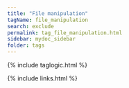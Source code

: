 ```yaml
---
title: "File manipulation"
tagName: file_manipulation
search: exclude
permalink: tag_file_manipulation.html
sidebar: mydoc_sidebar
folder: tags
---
```

{% include taglogic.html %}

{% include links.html %}
